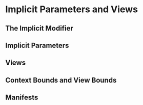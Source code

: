 # Implicit Parameters and Views
## The Implicit Modifier
## Implicit Parameters
## Views
## Context Bounds and View Bounds
## Manifests
